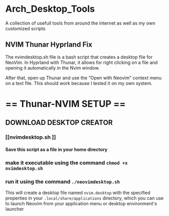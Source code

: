 # Arch_Desktop_Tools
A collection of usefull tools from around the internet as well as my own customized scripts


## NVIM Thunar Hyprland Fix
The nvimdesktop.sh file is a bash script that creates a desktop file for NeoVim. In Hyprland with Thunar, it allows for right clicking on a file and opening it automatically in the Nvim window. 

After that, open up Thunar and use the “Open with Neovim” context menu on a text file. This should work because I tested it on my own system.

# **== Thunar-NVIM SETUP ==** 


## DOWNLOAD DESKTOP CREATOR 
### [[nvimdesktop.sh ]]

#### Save this script as a file in your home directory

### make it executable using the command `chmod +x nvimdesktop.sh`

### run it using the command `./neovimdesktop.sh`

This will create a desktop file named `nvim.desktop` with the specified properties in your `.local/share/applications` directory, which you can use to launch Neovim from your application menu or desktop environment's launcher
